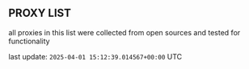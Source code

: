 ## PROXY LIST

all proxies in this list were collected from open sources and tested for functionality

last update: `2025-04-01 15:12:39.014567+00:00` UTC